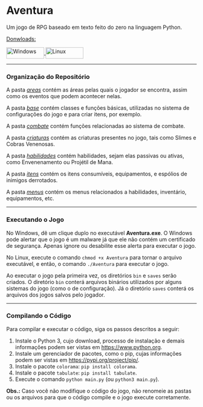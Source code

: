 # Aventura

Um jogo de RPG baseado em texto feito do zero na linguagem Python.

<ins>Donwloads:<ins>
<div style="display: inline_block">
<a href="https://github.com/Carlosgd-freitas/Aventura/raw/main/Aventura.exe" download="Aventura.exe" title="Aventura.exe">
  <img align="center" alt="Windows" height="30" width="100" src="https://img.shields.io/badge/Windows-0078D6?style=for-the-badge&logo=windows&logoColor=white"/>
</a>
<a href="https://github.com/Carlosgd-freitas/Aventura/raw/main/Aventura" download="Aventura" title="Aventura">
  <img align="center" alt="Linux" height="30" width="100" src="https://img.shields.io/badge/Linux-FCC624?style=for-the-badge&logo=linux&logoColor=black"/>
</a>
</div>

***

### Organização do Repositório

A pasta _[areas](https://github.com/Carlosgd-freitas/Aventura/tree/main/areas)_ contém as áreas pelas quais o jogador se encontra, assim como os eventos que podem acontecer nelas.

A pasta _[base](https://github.com/Carlosgd-freitas/Aventura/tree/main/base)_ contém classes e funções básicas, utilizadas no sistema de configurações do jogo e para criar itens, por exemplo.

A pasta _[combate](https://github.com/Carlosgd-freitas/Aventura/tree/main/combate)_ contém funções relacionadas ao sistema de combate.

A pasta _[criaturas](https://github.com/Carlosgd-freitas/Aventura/tree/main/criaturas)_ contém as criaturas presentes no jogo, tais como Slimes e Cobras Venenosas.

A pasta _[habilidades](https://github.com/Carlosgd-freitas/Aventura/tree/main/habilidades)_ contém habilidades, sejam elas passivas ou ativas, como Envenenamento ou Projétil de Mana.

A pasta _[itens](https://github.com/Carlosgd-freitas/Aventura/tree/main/itens)_ contém os itens consumíveis, equipamentos, e espólios de inimigos derrotados.

A pasta _[menus](https://github.com/Carlosgd-freitas/Aventura/tree/main/menus)_ contém os menus relacionados a habilidades, inventário, equipamentos, etc.

***

### Executando o Jogo

No Windows, dê um clique duplo no executável **Aventura.exe**. O Windows pode alertar que o jogo é um malware já que ele não contém um certificado de segurança. Apenas ignore ou desabilite esse alerta para executar o jogo.

No Linux, execute o comando ```chmod +x Aventura``` para tornar o arquivo executável, e então, o comando ```./Aventura``` para executar o jogo.

Ao executar o jogo pela primeira vez, os diretórios ```bin``` e ```saves``` serão criados. O diretório ```bin``` conterá arquivos binários utilizados por alguns sistemas do jogo (como o de configuração). Já o diretório ```saves``` conterá os arquivos dos jogos salvos pelo jogador.

***

### Compilando o Código

Para compilar e executar o código, siga os passos descritos a seguir:

1. Instale o Python 3, cujo download, processo de instalação e demais informações podem ser vistas em https://www.python.org.
2. Instale um gerenciador de pacotes, como o pip, cujas informações podem ser vistas em https://pypi.org/project/pip/.
3. Instale o pacote ```colorama```: ```pip install colorama```.
4. Instale o pacote ```tabulate```: ```pip install tabulate```.
5. Execute o comando ```python main.py``` (ou ```python3 main.py```).

**Obs.:** Caso você não modifique o código do jogo, não renomeie as pastas ou os arquivos para que o código compile e o jogo execute corretamente.


